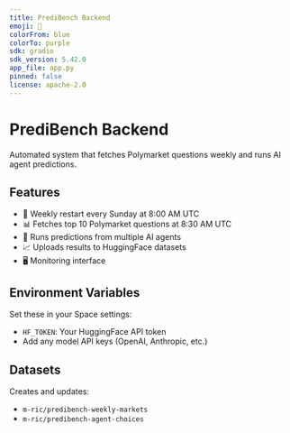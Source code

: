 ```yaml
---
title: PrediBench Backend
emoji: 🤖
colorFrom: blue
colorTo: purple
sdk: gradio
sdk_version: 5.42.0
app_file: app.py
pinned: false
license: apache-2.0
---
```


# PrediBench Backend

Automated system that fetches Polymarket questions weekly and runs AI agent predictions.

## Features

- 🔄 Weekly restart every Sunday at 8:00 AM UTC
- 📊 Fetches top 10 Polymarket questions at 8:30 AM UTC  
- 🤖 Runs predictions from multiple AI agents
- 📈 Uploads results to HuggingFace datasets
- 🖥️ Monitoring interface

## Environment Variables

Set these in your Space settings:
- `HF_TOKEN`: Your HuggingFace API token
- Add any model API keys (OpenAI, Anthropic, etc.)

## Datasets

Creates and updates:
- `m-ric/predibench-weekly-markets`
- `m-ric/predibench-agent-choices`